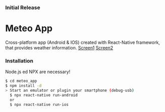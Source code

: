 ### Initial Release

# Meteo App
Cross-platform app (Android & IOS) created with React-Native framework, that provides weather information.
[Screen1](https://imgur.com/AEWPAtb) [Screen2](https://imgur.com/t8YoxKX)


### Installation
Node.js ed NPX are necessary!

```sh
$ cd meteo_app
$ npm install -d
> Start an emulator or plugin your smartphone (debug-usb)
  $ npx react-native run-android
  or
  $ npx react-native run-ios
```
